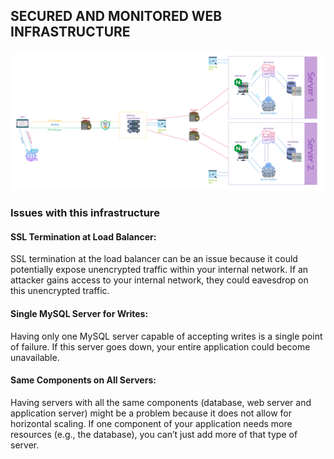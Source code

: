 ## SECURED AND MONITORED WEB INFRASTRUCTURE ##

![](https://github.com/meriembenayad/alx-system_engineering-devops/blob/master/0x09-web_infrastructure_design/2-secured_and_monitored_web_infrastructure.png)

### Issues with this infrastructure ###
#### SSL Termination at Load Balancer: ####
SSL termination at the load balancer can be an issue because it could potentially expose unencrypted traffic within your internal network. If an attacker gains access to your internal network, they could eavesdrop on this unencrypted traffic.

#### Single MySQL Server for Writes: ####
Having only one MySQL server capable of accepting writes is a single point of failure. If this server goes down, your entire application could become unavailable.

#### Same Components on All Servers: ####
Having servers with all the same components (database, web server and application server) might be a problem because it does not allow for horizontal scaling. If one component of your application needs more resources (e.g., the database), you can’t just add more of that type of server.
